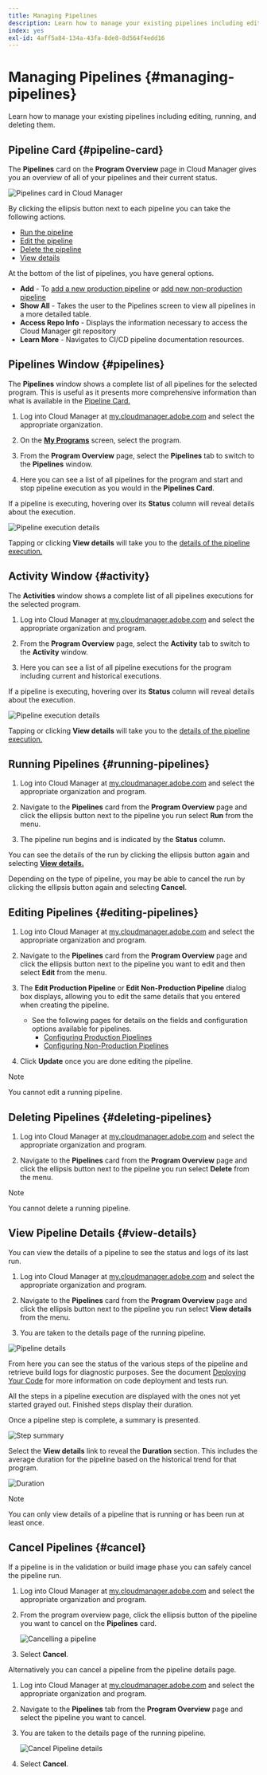 ```yaml
---
title: Managing Pipelines
description: Learn how to manage your existing pipelines including editing, running, and deleting them.
index: yes
exl-id: 4aff5a84-134a-43fa-8de8-8d564f4edd16
---
```


# Managing Pipelines {#managing-pipelines}

Learn how to manage your existing pipelines including editing, running, and deleting them.

## Pipeline Card {#pipeline-card}

The **Pipelines** card on the **Program Overview** page in Cloud Manager gives you an overview of all of your pipelines and their current status.

![Pipelines card in Cloud Manager](/help/implementing/cloud-manager/assets/configure-pipeline/pipelines-card.png)

By clicking the ellipsis button next to each pipeline you can take the following actions.

* [Run the pipeline](#running-pipelines)
* [Edit the pipeline](#editing-pipelines)
* [Delete the pipeline](#deleting-pipelines)
* [View details](#view-details)

At the bottom of the list of pipelines, you have general options.

* **Add** - To [add a new production pipeline](configuring-production-pipelines.md) or [add new non-production pipeline](configuring-non-production-pipelines.md)
* **Show All** - Takes the user to the Pipelines screen to view all pipelines in a more detailed table.
* **Access Repo Info** - Displays the information necessary to access the Cloud Manager git repository
* **Learn More** - Navigates to CI/CD pipeline documentation resources.

## Pipelines Window {#pipelines}

The **Pipelines** window shows a complete list of all pipelines for the selected program. This is useful as it presents more comprehensive information than what is available in the [Pipeline Card.](#pipeline-card)

1. Log into Cloud Manager at [my.cloudmanager.adobe.com](https://my.cloudmanager.adobe.com/) and select the appropriate organization.

1. On the **[My Programs](/help/implementing/cloud-manager/getting-access-to-aem-in-cloud/editing-programs.md#my-programs)** screen, select the program.

1. From the **Program Overview** page, select the **Pipelines** tab to switch to the **Pipelines** window.

1. Here you can see a list of all pipelines for the program and start and stop pipeline execution as you would in the **Pipelines Card**.

If a pipeline is executing, hovering over its **Status** column will reveal details about the execution.

![Pipeline execution details](/help/implementing/cloud-manager/assets/configure-pipeline/pipeline-status.png)

Tapping or clicking **View details** will take you to the [details of the pipeline execution.](#view-details)

## Activity Window {#activity}

The **Activities** window shows a complete list of all pipelines executions for the selected program.

1. Log into Cloud Manager at [my.cloudmanager.adobe.com](https://my.cloudmanager.adobe.com/) and select the appropriate organization and program.

1. From the **Program Overview** page, select the **Activity** tab to switch to the **Activity** window.

1. Here you can see a list of all pipeline executions for the program including current and historical executions.

If a pipeline is executing, hovering over its **Status** column will reveal details about the execution.

![Pipeline execution details](/help/implementing/cloud-manager/assets/configure-pipeline/pipeline-activity.png)

Tapping or clicking **View details** will take you to the [details of the pipeline execution.](#view-details)

## Running Pipelines {#running-pipelines}

1. Log into Cloud Manager at [my.cloudmanager.adobe.com](https://my.cloudmanager.adobe.com/) and select the appropriate organization and program.

1. Navigate to the **Pipelines** card from the **Program Overview** page and click the ellipsis button next to the pipeline you run select **Run** from the menu.

1. The pipeline run begins and is indicated by the **Status** column. 

You can see the details of the run by clicking the ellipsis button again and selecting **[View details.](#view-details)**

Depending on the type of pipeline, you may be able to cancel the run by clicking the ellipsis button again and selecting **Cancel**.

## Editing Pipelines {#editing-pipelines}

1. Log into Cloud Manager at [my.cloudmanager.adobe.com](https://my.cloudmanager.adobe.com/) and select the appropriate organization and program.

1. Navigate to the **Pipelines** card from the **Program Overview** page and click the ellipsis button next to the pipeline you want to edit and then select **Edit** from the menu.

1. The **Edit Production Pipeline** or **Edit Non-Production Pipeline** dialog box displays, allowing you to edit the same details that you entered when creating the pipeline.

   * See the following pages for details on the fields and configuration options available for pipelines.
     * [Configuring Production Pipelines](configuring-production-pipelines.md)
     * [Configuring Non-Production Pipelines](configuring-non-production-pipelines.md)

1. Click **Update** once you are done editing the pipeline.

>[!NOTE]
>
>You cannot edit a running pipeline.

## Deleting Pipelines {#deleting-pipelines}

1. Log into Cloud Manager at [my.cloudmanager.adobe.com](https://my.cloudmanager.adobe.com/) and select the appropriate organization and program.

1. Navigate to the **Pipelines** card from the **Program Overview** page and click the ellipsis button next to the pipeline you run select **Delete** from the menu.

>[!NOTE]
>
>You cannot delete a running pipeline.

## View Pipeline Details {#view-details}

You can view the details of a pipeline to see the status and logs of its last run.

1. Log into Cloud Manager at [my.cloudmanager.adobe.com](https://my.cloudmanager.adobe.com/) and select the appropriate organization and program.

1. Navigate to the **Pipelines** card from the **Program Overview** page and click the ellipsis button next to the pipeline you run select **View details** from the menu.

1. You are taken to the details page of the running pipeline.

![Pipeline details](/help/implementing/cloud-manager/assets/configure-pipeline/pipeline-running-details.png)

From here you can see the status of the various steps of the pipeline and retrieve build logs for diagnostic purposes. See the document [Deploying Your Code](/help/implementing/cloud-manager/deploy-code.md) for more information on code deployment and tests run.

All the steps in a pipeline execution are displayed with the ones not yet started grayed out. Finished steps display their duration.

Once a pipeline step is complete, a summary is presented.

![Step summary](/help/implementing/cloud-manager/assets/configure-pipeline/pipeline-step.png)

Select the **View details** link to reveal the **Duration** section. This includes the average duration for the pipeline based on the historical trend for that program.

![Duration](/help/implementing/cloud-manager/assets/configure-pipeline/duration.png)

>[!NOTE]
>
>You can only view details of a pipeline that is running or has been run at least once.

## Cancel Pipelines {#cancel}

If a pipeline is in the validation or build image phase you can safely cancel the pipeline run.

1. Log into Cloud Manager at [my.cloudmanager.adobe.com](https://my.cloudmanager.adobe.com/) and select the appropriate organization and program.

1. From the program overview page, click the ellipsis button of the pipeline you want to cancel on the **Pipelines** card.

   ![Cancelling a pipeline](/help/implementing/cloud-manager/assets/cancel-pipeline.png)

1. Select **Cancel**.

Alternatively you can cancel a pipeline from the pipeline details page.

1. Log into Cloud Manager at [my.cloudmanager.adobe.com](https://my.cloudmanager.adobe.com/) and select the appropriate organization and program.

1. Navigate to the **Pipelines** tab from the **Program Overview** page and select the pipeline you want to cancel.

1. You are taken to the details page of the running pipeline.

   ![Cancel Pipeline details](/help/implementing/cloud-manager/assets/cancel-pipeline-details.png)

1. Select **Cancel**.
